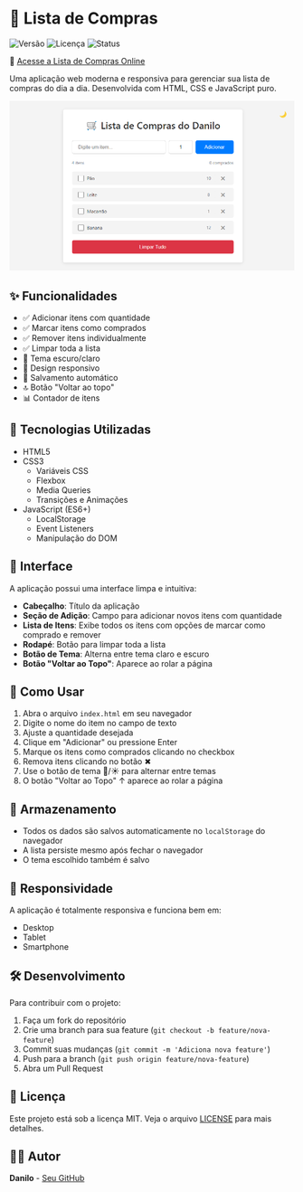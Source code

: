 # 🛒 Lista de Compras

![Versão](https://img.shields.io/badge/versão-1.0.0-blue)
![Licença](https://img.shields.io/badge/licença-MIT-green)
![Status](https://img.shields.io/badge/status-concluído-success)

🔗 [Acesse a Lista de Compras Online](https://ddcsilva.github.io/ListaDeCompras/)

Uma aplicação web moderna e responsiva para gerenciar sua lista de compras do dia a dia. Desenvolvida com HTML, CSS e JavaScript puro.

![Preview da Aplicação](preview.png)

## ✨ Funcionalidades

- ✅ Adicionar itens com quantidade
- ✅ Marcar itens como comprados
- ✅ Remover itens individualmente
- ✅ Limpar toda a lista
- 🌙 Tema escuro/claro
- 📱 Design responsivo
- 💾 Salvamento automático
- 🔝 Botão "Voltar ao topo"
- 📊 Contador de itens

## 🚀 Tecnologias Utilizadas

- HTML5
- CSS3
  - Variáveis CSS
  - Flexbox
  - Media Queries
  - Transições e Animações
- JavaScript (ES6+)
  - LocalStorage
  - Event Listeners
  - Manipulação do DOM

## 🎨 Interface

A aplicação possui uma interface limpa e intuitiva:

- **Cabeçalho**: Título da aplicação
- **Seção de Adição**: Campo para adicionar novos itens com quantidade
- **Lista de Itens**: Exibe todos os itens com opções de marcar como comprado e remover
- **Rodapé**: Botão para limpar toda a lista
- **Botão de Tema**: Alterna entre tema claro e escuro
- **Botão "Voltar ao Topo"**: Aparece ao rolar a página

## 🎯 Como Usar

1. Abra o arquivo `index.html` em seu navegador
2. Digite o nome do item no campo de texto
3. Ajuste a quantidade desejada
4. Clique em "Adicionar" ou pressione Enter
5. Marque os itens como comprados clicando no checkbox
6. Remova itens clicando no botão ✖
7. Use o botão de tema 🌙/☀️ para alternar entre temas
8. O botão "Voltar ao Topo" ↑ aparece ao rolar a página

## 💾 Armazenamento

- Todos os dados são salvos automaticamente no `localStorage` do navegador
- A lista persiste mesmo após fechar o navegador
- O tema escolhido também é salvo

## 📱 Responsividade

A aplicação é totalmente responsiva e funciona bem em:
- Desktop
- Tablet
- Smartphone

## 🛠️ Desenvolvimento

Para contribuir com o projeto:

1. Faça um fork do repositório
2. Crie uma branch para sua feature (`git checkout -b feature/nova-feature`)
3. Commit suas mudanças (`git commit -m 'Adiciona nova feature'`)
4. Push para a branch (`git push origin feature/nova-feature`)
5. Abra um Pull Request

## 📝 Licença

Este projeto está sob a licença MIT. Veja o arquivo [LICENSE](LICENSE) para mais detalhes.

## 👨‍💻 Autor

**Danilo** - [Seu GitHub](https://www.linkedin.com/in/ddcsilva/)